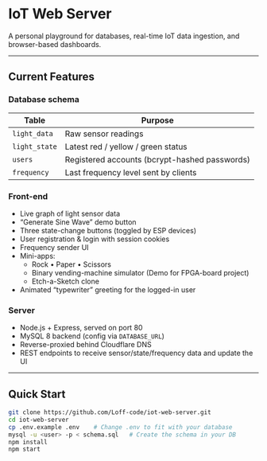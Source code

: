 # IoT Web Server

A personal playground for databases, real-time IoT data ingestion, and browser-based dashboards.

---

## Current Features

### Database schema
| Table | Purpose |
|-------|---------|
| `light_data`      | Raw sensor readings |
| `light_state`     | Latest red / yellow / green status |
| `users`           | Registered accounts (bcrypt-hashed passwords) |
| `frequency`       | Last frequency level sent by clients |

### Front-end
* Live graph of light sensor data  
* “Generate Sine Wave” demo button  
* Three state-change buttons (toggled by ESP devices)  
* User registration & login with session cookies  
* Frequency sender UI  
* Mini-apps:  
  * Rock • Paper • Scissors  
  * Binary vending-machine simulator  (Demo for FPGA-board project)
  * Etch-a-Sketch clone  
* Animated “typewriter” greeting for the logged-in user

### Server
* Node.js + Express, served on port 80  
* MySQL 8 backend (config via `DATABASE_URL`)  
* Reverse-proxied behind Cloudflare DNS  
* REST endpoints to receive sensor/state/frequency data and update the UI

---

## Quick Start

```bash
git clone https://github.com/Loff-code/iot-web-server.git
cd iot-web-server
cp .env.example .env    # Change .env to fit with your database
mysql -u <user> -p < schema.sql   # Create the schema in your DB
npm install
npm start

